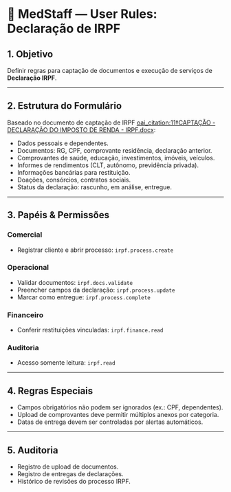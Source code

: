 # 🧾 MedStaff — User Rules: Declaração de IRPF

## 1. Objetivo
Definir regras para captação de documentos e execução de serviços de **Declaração IRPF**.

---

## 2. Estrutura do Formulário
Baseado no documento de captação de IRPF [oai_citation:11‡CAPTAÇÃO - DECLARAÇÃO DO IMPOSTO DE RENDA - IRPF.docx](sediment://file_000000004e8461f5b54a40d44b74b567):

- Dados pessoais e dependentes.
- Documentos: RG, CPF, comprovante residência, declaração anterior.
- Comprovantes de saúde, educação, investimentos, imóveis, veículos.
- Informes de rendimentos (CLT, autônomo, previdência privada).
- Informações bancárias para restituição.
- Doações, consórcios, contratos sociais.
- Status da declaração: rascunho, em análise, entregue.

---

## 3. Papéis & Permissões

### Comercial
- Registrar cliente e abrir processo: `irpf.process.create`

### Operacional
- Validar documentos: `irpf.docs.validate`
- Preencher campos da declaração: `irpf.process.update`
- Marcar como entregue: `irpf.process.complete`

### Financeiro
- Conferir restituições vinculadas: `irpf.finance.read`

### Auditoria
- Acesso somente leitura: `irpf.read`

---

## 4. Regras Especiais
- Campos obrigatórios não podem ser ignorados (ex.: CPF, dependentes).
- Upload de comprovantes deve permitir múltiplos anexos por categoria.
- Datas de entrega devem ser controladas por alertas automáticos.

---

## 5. Auditoria
- Registro de upload de documentos.
- Registro de entregas de declarações.
- Histórico de revisões do processo IRPF.